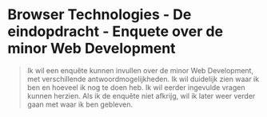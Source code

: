 # Browser Technologies - De eindopdracht - Enquete over de minor Web Development

> Ik wil een enquête kunnen invullen over de minor Web Development, met verschillende antwoordmogelijkheden. Ik wil duidelijk zien waar ik ben en hoeveel ik nog te doen heb. Ik wil eerder ingevulde vragen kunnen herzien. Als ik de enquête niet afkrijg, wil ik later weer verder gaan met waar ik ben gebleven.
